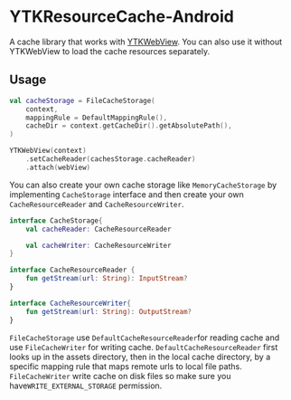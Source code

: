 # YTKResourceCache-Android

A cache library that works with [YTKWebView](https://github.com/yuantiku/YTKWebView-Android). You can also use it without YTKWebView to load the cache resources separately.

## Usage

```kotlin
val cacheStorage = FileCacheStorage(
    context,
    mappingRule = DefaultMappingRule(),
    cacheDir = context.getCacheDir().getAbsolutePath(),
)

YTKWebView(context)
    .setCacheReader(cachesStorage.cacheReader)
    .attach(webView)
```

You can also create your own cache storage like `MemoryCacheStorage` by implementing `CacheStorage` interface and then create your own `CacheResourceReader` and `CacheResourceWriter`.

```kotlin
interface CacheStorage{
    val cacheReader: CacheResourceReader

    val cacheWriter: CacheResourceWriter
}

interface CacheResourceReader {
    fun getStream(url: String): InputStream?
}

interface CacheResourceWriter{
    fun getStream(url: String): OutputStream?
}
```

`FileCacheStorage` use  `DefaultCacheResourceReader`for reading cache and use `FileCacheWriter` for writing cache.  `DefaultCacheResourceReader` first looks up in the assets directory, then in the local cache directory, by a specific mapping rule that maps remote urls to local file paths.  `FileCacheWriter`  write cache on disk files so make sure you have`WRITE_EXTERNAL_STORAGE` permission.
